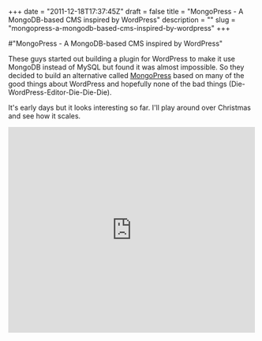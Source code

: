 +++
date = "2011-12-18T17:37:45Z"
draft = false
title = "MongoPress - A MongoDB-based CMS inspired by WordPress"
description = ""
slug = "mongopress-a-mongodb-based-cms-inspired-by-wordpress"
+++

#"MongoPress - A MongoDB-based CMS inspired by WordPress"


 These guys started out building a plugin for WordPress to make it use MongoDB instead of MySQL but found it was almost impossible. So they decided to build an alternative called <a href="http://www.mongopress.org/">MongoPress</a> based on many of the good things about WordPress and hopefully none of the bad things (Die-WordPress-Editor-Die-Die-Die).<p /><div>It&#39;s early days but it looks interesting so far. I&#39;ll play around over Christmas and see how it scales. <p /><div><iframe src="http://www.youtube.com/embed/N37JulF8XTI?wmode=transparent" allowfullscreen frameborder="0" height="417" width="500"></iframe> </div><p /></div>
 